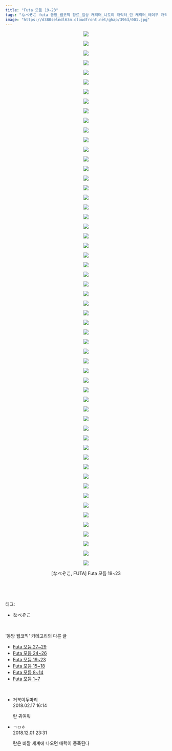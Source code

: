 ```yaml
---
title: "Futa 모듬 19~23"
tags: "なべぞこ futa 동방_웹코믹 장르_일상 캐릭터_니토리 캐릭터_란 캐릭터_레이무 캐릭터_린노스케 캐릭터_마리사 캐릭터_비봉 캐릭터_하타테"
image: "https://d380selndl63m.cloudfront.net/ghap/3963/001.jpg"
---
```

<div class="article">
<p style="text-align: center; clear: none; float: none;"><img src="{{ site.imgserver5 }}/ghap/3963/001.jpg"/></p>
<p style="text-align: center; clear: none; float: none;"><img src="{{ site.imgserver5 }}/ghap/3963/002.jpg"/></p>
<p style="text-align: center; clear: none; float: none;"><img src="{{ site.imgserver5 }}/ghap/3963/003.jpg"/></p>
<p style="text-align: center; clear: none; float: none;"><img src="{{ site.imgserver5 }}/ghap/3963/004.jpg"/></p>
<p style="text-align: center; clear: none; float: none;"><img src="{{ site.imgserver5 }}/ghap/3963/005.jpg"/></p>
<p style="text-align: center; clear: none; float: none;"><img src="{{ site.imgserver5 }}/ghap/3963/006.jpg"/></p>
<p style="text-align: center; clear: none; float: none;"><img src="{{ site.imgserver5 }}/ghap/3963/007.jpg"/></p>
<p style="text-align: center; clear: none; float: none;"><img src="{{ site.imgserver5 }}/ghap/3963/008.jpg"/></p>
<p style="text-align: center; clear: none; float: none;"><img src="{{ site.imgserver5 }}/ghap/3963/009.jpg"/></p>
<p style="text-align: center; clear: none; float: none;"><img src="{{ site.imgserver5 }}/ghap/3963/010.jpg"/></p>
<p style="text-align: center; clear: none; float: none;"><img src="{{ site.imgserver5 }}/ghap/3963/011.jpg"/></p>
<p style="text-align: center; clear: none; float: none;"><img src="{{ site.imgserver5 }}/ghap/3963/012.jpg"/></p>
<p style="text-align: center; clear: none; float: none;"><img src="{{ site.imgserver5 }}/ghap/3963/013.jpg"/></p>
<p style="text-align: center; clear: none; float: none;"><img src="{{ site.imgserver5 }}/ghap/3963/014.jpg"/></p>
<p style="text-align: center; clear: none; float: none;"><img src="{{ site.imgserver5 }}/ghap/3963/015.jpg"/></p>
<p style="text-align: center; clear: none; float: none;"><img src="{{ site.imgserver5 }}/ghap/3963/016.jpg"/></p>
<p style="text-align: center; clear: none; float: none;"><img src="{{ site.imgserver5 }}/ghap/3963/017.jpg"/></p>
<p style="text-align: center; clear: none; float: none;"><img src="{{ site.imgserver5 }}/ghap/3963/018.jpg"/></p>
<p style="text-align: center; clear: none; float: none;"><img src="{{ site.imgserver5 }}/ghap/3963/019.jpg"/></p>
<p style="text-align: center; clear: none; float: none;"><img src="{{ site.imgserver5 }}/ghap/3963/020.jpg"/></p>
<p style="text-align: center; clear: none; float: none;"><img src="{{ site.imgserver5 }}/ghap/3963/021.jpg"/></p>
<p style="text-align: center; clear: none; float: none;"><img src="{{ site.imgserver5 }}/ghap/3963/022.jpg"/></p>
<p style="text-align: center; clear: none; float: none;"><img src="{{ site.imgserver5 }}/ghap/3963/023.jpg"/></p>
<p style="text-align: center; clear: none; float: none;"><img src="{{ site.imgserver5 }}/ghap/3963/024.jpg"/></p>
<p style="text-align: center; clear: none; float: none;"><img src="{{ site.imgserver5 }}/ghap/3963/025.jpg"/></p>
<p style="text-align: center; clear: none; float: none;"><img src="{{ site.imgserver5 }}/ghap/3963/026.jpg"/></p>
<p style="text-align: center; clear: none; float: none;"><img src="{{ site.imgserver5 }}/ghap/3963/027.jpg"/></p>
<p style="text-align: center; clear: none; float: none;"><img src="{{ site.imgserver5 }}/ghap/3963/028.jpg"/></p>
<p style="text-align: center; clear: none; float: none;"><img src="{{ site.imgserver5 }}/ghap/3963/029.jpg"/></p>
<p style="text-align: center; clear: none; float: none;"><img src="{{ site.imgserver5 }}/ghap/3963/030.jpg"/></p>
<p style="text-align: center; clear: none; float: none;"><img src="{{ site.imgserver5 }}/ghap/3963/031.jpg"/></p>
<p style="text-align: center; clear: none; float: none;"><img src="{{ site.imgserver5 }}/ghap/3963/032.jpg"/></p>
<p style="text-align: center; clear: none; float: none;"><img src="{{ site.imgserver5 }}/ghap/3963/033.jpg"/></p>
<p style="text-align: center; clear: none; float: none;"><img src="{{ site.imgserver5 }}/ghap/3963/034.jpg"/></p>
<p style="text-align: center; clear: none; float: none;"><img src="{{ site.imgserver5 }}/ghap/3963/035.jpg"/></p>
<p style="text-align: center; clear: none; float: none;"><img src="{{ site.imgserver5 }}/ghap/3963/036.jpg"/></p>
<p style="text-align: center; clear: none; float: none;"><img src="{{ site.imgserver5 }}/ghap/3963/037.jpg"/></p>
<p style="text-align: center; clear: none; float: none;"><img src="{{ site.imgserver5 }}/ghap/3963/038.jpg"/></p>
<p style="text-align: center; clear: none; float: none;"><img src="{{ site.imgserver5 }}/ghap/3963/039.jpg"/></p>
<p style="text-align: center; clear: none; float: none;"><img src="{{ site.imgserver5 }}/ghap/3963/040.jpg"/></p>
<p style="text-align: center; clear: none; float: none;"><img src="{{ site.imgserver5 }}/ghap/3963/041.jpg"/></p>
<p style="text-align: center; clear: none; float: none;"><img src="{{ site.imgserver5 }}/ghap/3963/042.jpg"/></p>
<p style="text-align: center; clear: none; float: none;"><img src="{{ site.imgserver5 }}/ghap/3963/043.jpg"/></p>
<p style="text-align: center; clear: none; float: none;"><img src="{{ site.imgserver5 }}/ghap/3963/044.jpg"/></p>
<p style="text-align: center; clear: none; float: none;"><img src="{{ site.imgserver5 }}/ghap/3963/045.jpg"/></p>
<p style="text-align: center; clear: none; float: none;"><img src="{{ site.imgserver5 }}/ghap/3963/046.jpg"/></p>
<p style="text-align: center; clear: none; float: none;"><img src="{{ site.imgserver5 }}/ghap/3963/047.jpg"/></p>
<p style="text-align: center; clear: none; float: none;"><img src="{{ site.imgserver5 }}/ghap/3963/048.jpg"/></p>
<p style="text-align: center; clear: none; float: none;"><img src="{{ site.imgserver5 }}/ghap/3963/049.jpg"/></p>
<p style="text-align: center; clear: none; float: none;"><img src="{{ site.imgserver5 }}/ghap/3963/050.jpg"/></p>
<p style="text-align: center; clear: none; float: none;"><img src="{{ site.imgserver5 }}/ghap/3963/051.jpg"/></p>
<p style="text-align: center; clear: none; float: none;"><img src="{{ site.imgserver5 }}/ghap/3963/052.jpg"/></p>
<p style="text-align: center; clear: none; float: none;"><img src="{{ site.imgserver5 }}/ghap/3963/053.jpg"/></p>
<p style="text-align: center; clear: none; float: none;"><img src="{{ site.imgserver5 }}/ghap/3963/054.jpg"/></p>
<p style="text-align: center; clear: none; float: none;"><img src="{{ site.imgserver5 }}/ghap/3963/055.jpg"/></p>
<p style="text-align: center; clear: none; float: none;"><img src="{{ site.imgserver5 }}/ghap/3963/056.jpg"/></p>
<p style="text-align: center; clear: none; float: none;">[なべぞこ, FUTA] Futa 모듬 19~23</p>
<p><br/></p>
</div><br/>
<div class="tagTrail">
<p>태그: </p>
<ul>
<li>なべぞこ</li>
</ul>
</div><br/>
<div class="another">
<p>'동방 웹코믹' 카테고리의 다른 글</p>
<ul>
<li><a href="/ghap_3965">Futa 모듬 27~29</a></li>
<li><a href="/ghap_3964">Futa 모듬 24~26</a></li>
<li><a href="/ghap_3963">Futa 모듬 19~23</a></li>
<li><a href="/ghap_3962">Futa 모듬 15~18</a></li>
<li><a href="/ghap_3961">Futa 모듬 8~14</a></li>
<li><a href="/ghap_3960">Futa 모듬 1~7</a></li>
</ul>
</div><br/>
<div class="cb_module cb_fluid">
<div class="cb_wrt cb_profile">
<div class="comment">
<ul>
<li class="cb_thumb_off" id="comment15201007">
<div class="cb_comment_area">
<div class="cb_info_area">
<div class="cb_section">
<span class="cb_nick_name">거북이두마리</span>
</div>
<div class="cb_section">
<span class="cb_date">2018.02.17 16:14 </span>
</div>
</div>
<div class="cb_dsc_comment">
<p class="cb_dsc">
											란 귀여워
										</p>
</div>
</div></li>
<li class="cb_thumb_off" id="comment15381095">
<div class="cb_comment_area">
<div class="cb_info_area">
<div class="cb_section">
<span class="cb_nick_name">ㄱㅁㅎ</span>
</div>
<div class="cb_section">
<span class="cb_date">2018.12.01 23:31 </span>
</div>
</div>
<div class="cb_dsc_comment">
<p class="cb_dsc">
											란은 바깥 세계에 나오면 매력이 증폭된다
										</p>
</div>
</div></li>
</ul>
</div>
</div><!-- commentList close -->
</div><br/>
